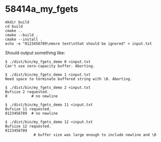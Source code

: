 # 58414a_my_fgets

```shell
mkdir build
cd build
cmake ..
cmake --build .
cmake --install .
echo -e "0123456789\nmore text\nthat should be ignored" > input.txt
```

Should output something like:

```text
$ ./dist/bin/my_fgets_demo 0 <input.txt
Can't use zero-capacity buffer. Aborting.
```

```text
$ ./dist/bin/my_fgets_demo 1 <input.txt
Need space to terminate buffered string with \0. Aborting.
```

```text
$ ./dist/bin/my_fgets_demo 2 <input.txt
Bufsize 2 requested.
0           # no newline
```

```text
$ ./dist/bin/my_fgets_demo 11 <input.txt
Bufsize 11 requested.
0123456789  # no newline
```

```text
$ ./dist/bin/my_fgets_demo 12 <input.txt
Bufsize 12 requested.
0123456789
             # buffer size was large enough to include newline and \0
```
